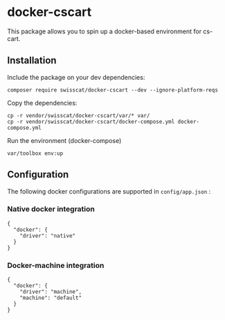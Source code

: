 # docker-cscart
This package allows you to spin up a docker-based environment for cs-cart.

## Installation
Include the package on your dev dependencies:
```
composer require swisscat/docker-cscart --dev --ignore-platform-reqs
```

Copy the dependencies:
```
cp -r vendor/swisscat/docker-cscart/var/* var/
cp -r vendor/swisscat/docker-cscart/docker-compose.yml docker-compose.yml
```

Run the environment (docker-compose)
```
var/toolbox env:up   
```

## Configuration
The following docker configurations are supported in `config/app.json` :

### Native docker integration
```
{
  "docker": {
    "driver": "native"
  }
}
```

### Docker-machine integration
```
{
  "docker": {
    "driver": "machine",
    "machine": "default"
  }
}
```